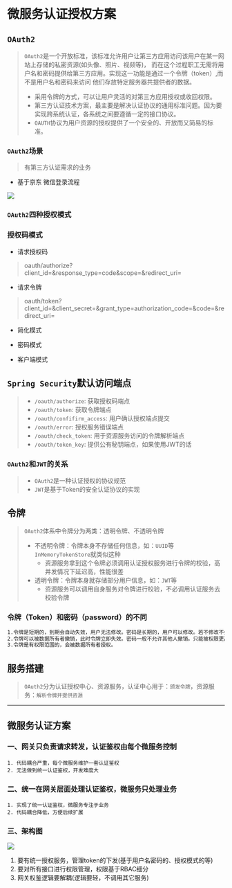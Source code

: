# 微服务认证授权方案

## `OAuth2`
> `OAuth2`是一个开放标准，该标准允许用户让第三方应用访问该用户在某一网站上存储的私密资源(如头像、照片、视频等)，
而在这个过程职工无需将用户名和密码提供给第三方应用。实现这一功能是通过一个令牌（token）,而不是用户名和密码来访问
他们存放特定服务器共提供者的数据。
> - 采用令牌的方式，可以让用户灵活的对第三方应用授权或收回权限。
> - 第三方认证技术方案，最主要是解决认证协议的通用标准问题。因为要实现跨系统认证，各系统之间要遵循一定的接口协议。
> - `OAUTH`协议为用户资源的授权提供了一个安全的、开放而又简易的标准。

### `OAuth2`场景
> 有第三方认证需求的业务

- 基于京东 微信登录流程

![](https://img-blog.csdnimg.cn/img_convert/6944d5fe5c4d3862890eded953720ad0.png)

### `OAuth2`四种授权模式

### 授权码模式
- 请求授权码
> oauth/authorize?client_id=&response_type=code&scope=&redirect_uri=
- 请求令牌
> oauth/token?client_id=&client_secret=&grant_type=authorization_code=&code=&redirect_uri=


- 简化模式

- 密码模式

- 客户端模式

## `Spring Security`默认访问端点
> - `/oauth/authorize`: 获取授权码端点
> - `/oauth/token`: 获取令牌端点 
> - `/oauth/confifirm_access`: 用户确认授权端点提交 
> - `/oauth/error`: 授权服务错误端点 
> - `/oauth/check_token`: 用于资源服务访问的令牌解析端点 
> - `/oauth/token_key`: 提供公有秘钥端点，如果使用JWT的话

 
### `OAuth2`和`JWT`的关系
> - `OAuth2`是一种认证授权的协议规范
> - `JWT`是基于Token的安全认证协议的实现

## 令牌
> `OAuth2`体系中令牌分为两类：透明令牌、不透明令牌
> - 不透明令牌：令牌本身不存储任何信息，如：`UUID`等 `InMemoryTokenStore`就类似这种
>   - 资源服务拿到这个令牌必须调用认证授权服务进行令牌的校验，高并发情况下延迟高，性能很差
> - 透明令牌：令牌本身就存储部分用户信息，如：`JWT`等
>   - 资源服务可以调用自身服务对令牌进行校验，不必调用认证服务去校验令牌


### 令牌（Token）和密码（password）的不同
```markdown
1.令牌是短期的，到期会自动失效，用户无法修改。密码是长期的，用户可以修改。若不修改不会发生变化
2.令牌可以被数据所有者撤销，此时令牌立即失效。密码一般不允许其他人撤销。只能被权限更高的人或者本人修改。
3.令牌是有权限范围的，会被数据所有者授权。
```


## 服务搭建
> `OAuth2`分为认证授权中心、资源服务，认证中心用于：`颁发令牌`，资源服务：`解析令牌并提供资源`

---

## 微服务认证方案
### 一、网关只负责请求转发，认证鉴权由每个微服务控制
```properties
1. 代码耦合严重，每个微服务维护一套认证鉴权
2. 无法做到统一认证鉴权，开发难度大
```

### 二、统一在网关层面处理认证鉴权，微服务只处理业务
```properties
1. 实现了统一认证鉴权，微服务专注于业务
2. 代码耦合降低，方便后续扩展
```

### 三、架构图
![](https://ae01.alicdn.com/kf/H6ea6cfd5343a41d2b669d94839f28825Q.png)


1. 要有统一授权服务，管理token的下发(基于用户名密码的、授权模式的等)
2. 要对所有接口进行权限管理，权限基于RBAC细分
3. 网关权鉴逻辑要解耦(逻辑要轻，不调用其它服务)
